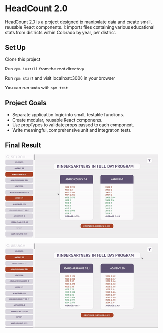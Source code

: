 # HeadCount 2.0

HeadCount 2.0 is a project designed to manipulate data and create small, reusable React components. It imports files containing various educational stats from districts within Colorado by year, per district. 

## Set Up

Clone this project

Run `npm install` from the root directory

Run `npm start` and visit localhost:3000 in your browser

You can run tests with `npm test`

## Project Goals

* Separate application logic into small, testable functions.
* Create modular, reusable React components.
* Use propTypes to validate props passed to each component.
* Write meaningful, comprehensive unit and integration tests.

## Final Result
![](images/card_display.gif)  

![](images/change_data.gif)  
